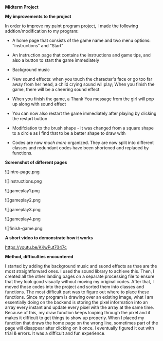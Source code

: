 **Midterm Project**

**My improvements to the project**

In order to improve my paint program project, I made the following addtion/modification to my program:

* A home page that consists of the game name and two menu options: "Instructions" and "Start"

* An Instruction page that contains the instructions and game tips, and also a button to start the game immediately

* Background music

* New sound effects: when you touch the character's face or go too far away from her head, a child crying sound wll play; When you finish the game, there will be a cheering sound effect

* When you finish the game, a Thank You message from the girl will pop up along with sound effect

* You can now also restart the game immediately after playing by clicking the restart button

* Modifciation to the brush shape - It was changed from a square shape to a circle as I find that to be a better shape to draw with

* Codes are now *much more* organized. They are now split into different classes and redundant codes have been shortened and replaced by functions.

**Screenshot of different pages**

![]intro-page.png

![]instructions.png

![]gameplay1.png

![]gameplay2.png

![]gameplay3.png

![]gameplay4.png

![]finish-game.png

**A short video to demonstrate how it works**

https://youtu.be/KKwPut7047c

**Method, difficulties encountered**

I started by adding the background music and suond effects as thse are the most straightforward ones. I used the sound library to achieve this. Then, I created all the other landing pages on a separate processing file to ensure that they look good visually without moving my original codes. After that, I moved those codes into the project and sorted them into classes and functions. The most difficult part was to figure out where to place these functions. Since my program is drawing over an existing image, what I am essentially doing on the backend is storing the pixel information into an array every instant and update every pixel with the array at the same time. Because of this, my draw function keeps looping through the pixel and it makes it difficult to get things to show up properly. When I placed my function that draws the home page on the wrong line, sometimes part of the page will disappear after clicking on it once. I eventually figured it out with trial & errors. It was a difficult and fun experience.

